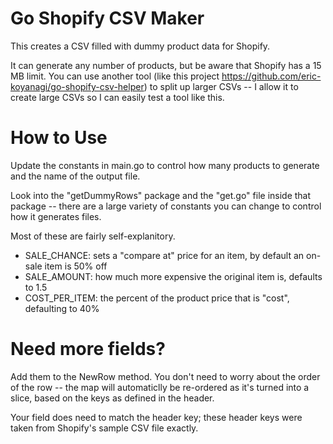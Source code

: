 # Go Shopify CSV Maker
This creates a CSV filled with dummy product data for Shopify. 

It can generate any number of products, but be aware that Shopify has a 15 MB limit. You can use another tool (like this project https://github.com/eric-koyanagi/go-shopify-csv-helper) to split up larger CSVs -- I allow it to create large CSVs so I can easily test a tool like this. 

# How to Use
Update the constants in main.go to control how many products to generate and the name of the output file. 

Look into the "getDummyRows" package and the "get.go" file inside that package -- there are a large variety of constants you can change to control how it generates files. 

Most of these are fairly self-explanitory. 

- SALE_CHANCE: sets a "compare at" price for an item, by default an on-sale item is 50% off
- SALE_AMOUNT: how much more expensive the original item is, defaults to 1.5 
- COST_PER_ITEM: the percent of the product price that is "cost", defaulting to 40%

# Need more fields?
Add them to the NewRow method. You don't need to worry about the order of the row -- the map will automaticlly be re-ordered as it's turned into a slice, based on the keys as defined in the header. 

Your field does need to match the header key; these header keys were taken from Shopify's sample CSV file exactly. 